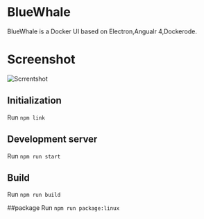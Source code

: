 # BlueWhale
BlueWhale is a Docker UI based on Electron,Angualr 4,Dockerode.

# Screenshot
![Scrrentshot](https://raw.githubusercontent.com/SlowRookie/blue-whale/master/bluewhale-introduce.png)

## Initialization
Run `npm link`

## Development server

Run `npm run start`

## Build

Run `npm run build`

##package
Run `npm run package:linux`